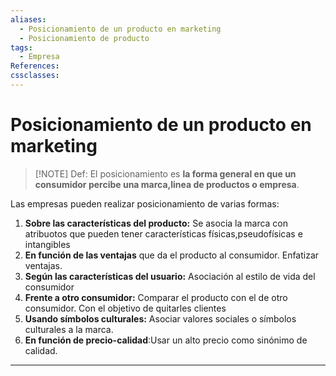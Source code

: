 ```yaml
---
aliases:
  - Posicionamiento de un producto en marketing
  - Posicionamiento de producto
tags:
  - Empresa
References: 
cssclasses:
---
```

# Posicionamiento de un producto en marketing

> [!NOTE] Def: 
> El posicionamiento es **la forma general en que un consumidor percibe una marca,linea de productos o empresa**. 

Las empresas pueden realizar posicionamiento de varias formas: 
1. **Sobre las características del producto:** Se asocia la marca con atribuotos que pueden tener características físicas,pseudofísicas e intangibles
2. **En función de las ventajas** que da el producto al consumidor. Enfatizar ventajas. 
3. **Según las características del usuario:** Asociación al estilo de vida del consumidor
4. **Frente a otro consumidor:** Comparar el producto con el de otro consumidor. Con el objetivo de quitarles clientes 
5. **Usando símbolos culturales:** Asociar valores sociales o símbolos culturales a la marca.
6. **En función de precio-calidad**:Usar un alto precio como sinónimo de calidad. 

***